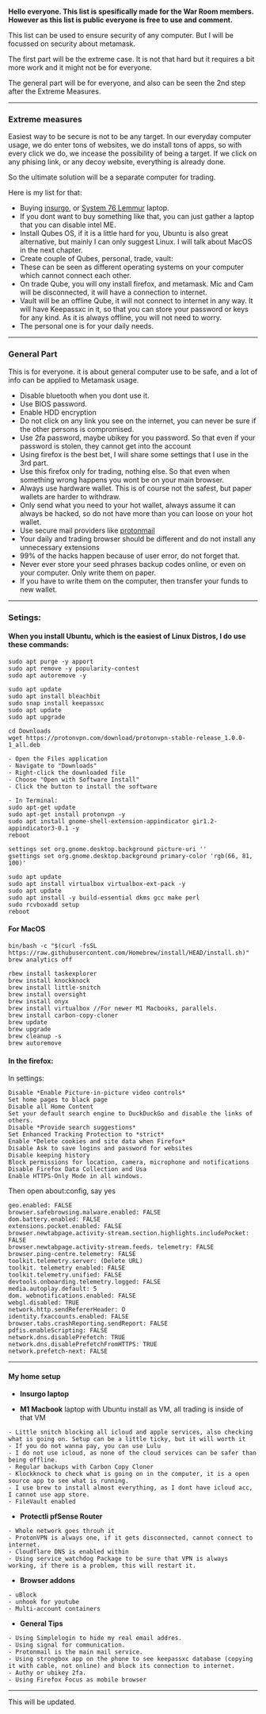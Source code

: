 
**Hello everyone. This list is spesifically made for the War Room members. However as this list is public everyone is free to use and comment.**

This list can be used to ensure security of any computer. But I will be focussed on security about metamask. 

The first part will be the extreme case. It is not that hard but it requires a bit more work and it might not be for everyone.

The general part will be for everyone, and also can be seen the 2nd step after the Extreme Measures.

---
### Extreme measures

Easiest way to be secure is not to be any target. In our everyday computer usage, we do enter tons of websites, we do install tons of apps, so with every click we do, we incease the possibility of being a target. If we click on any phising link, or any decoy website, everything is already done.

So the ultimate solution will be a separate computer for trading.

Here is my list for that:
- Buying [insurgo](https://insurgo.ca/), or [System 76 Lemmur](https://system76.com/laptops/lemur) laptop.
- If you dont want to buy something like that, you can just gather a laptop that you can disable intel ME. 
- Install Qubes OS, if it is a little hard for you, Ubuntu is also great alternative, but mainly I can only suggest Linux. I will talk about MacOS in the next chapter.
- Create couple of Qubes, personal, trade, vault:
- These can be seen as different operating systems on your computer which cannot connect each other.
- On trade Qube, you will ony install firefox, and metamask. Mic and Cam will be disconnected, it will have a connection to internet.
- Vault will be an offline Qube, it will not connect to internet in any way. It will have Keepassxc in it, so that you can store your password or keys for any kind. As it is always offline, you will not need to worry.
- The personal one is for your daily needs.

---
### General Part

This is for everyone. it is about general computer use to be safe, and a lot of info can be applied to Metamask usage.

- Disable bluetooth when you dont use it.
- Use BIOS password.
- Enable HDD encryption
- Do not click on any link you see on the internet, you can never be sure if the other persons is compromised.
- Use 2fa password, maybe ubikey for you password. So that even if your password is stolen, they cannot get into the account
- Using firefox is the best bet, I will share some settings that I use in the 3rd part.
- Use this firefox only for trading, nothing else. So that even when something wrong happens you wont be on your main browser.
- Always use hardware wallet. This is of course not the safest, but paper wallets are harder to withdraw.
- Only send what you need to your hot wallet, always assume it can always be hacked, so do not have more than you can loose on your hot wallet.
- Use secure mail providers like [protonmail](https://protonmail.com/)
- Your daily and trading browser should be different and do not install any unnecessary extensions
- 99% of the hacks happen because of user error, do not forget that.
- Never ever store your seed phrases backup codes online, or even on your computer. Only write them on paper.
- If you have to write them on the computer, then transfer your funds to new wallet.

---
### Setings:

#### When you install Ubuntu, which is the easiest of Linux Distros, I do use these commands:
```
sudo apt purge -y apport
sudo apt remove -y popularity-contest
sudo apt autoremove -y

sudo apt update
sudo apt install bleachbit
sudo snap install keepassxc
sudo apt update
sudo apt upgrade

cd Downloads
wget https://protonvpn.com/download/protonvpn-stable-release_1.0.0-1_all.deb

- Open the Files application
- Navigate to "Downloads"
- Right-click the downloaded file
- Choose "Open with Software Install"
- Click the button to install the software

- In Terminal:
sudo apt-get update
sudo apt-get install protonvpn -y
sudo apt install gnome-shell-extension-appindicator gir1.2-appindicator3-0.1 -y
reboot

settings set org.gnome.desktop.background picture-uri ''
gsettings set org.gnome.desktop.background primary-color 'rgb(66, 81, 100)'

sudo apt update
sudo apt install virtualbox virtualbox-ext-pack -y
sudo apt update
sudo apt install -y build-essential dkms gcc make perl
sudo rcvboxadd setup
reboot
```

#### For MacOS
```
bin/bash -c "$(curl -fsSL https://raw.githubusercontent.com/Homebrew/install/HEAD/install.sh)"
brew analytics off

rbew install taskexplorer
brew install knockknock
brew install little-snitch
brew install oversight
brew install onyx
brew install virtualbox //For newer M1 Macbooks, parallels.
brew install carbon-copy-cloner
brew update
brew upgrade
brew cleanup -s
brew autoremove 

```

#### In the firefox:
In settings:
```
Disable *Enable Picture-in-picture video controls*
Set home pages to black page
Disable all Home Content
Set your default search engine to DuckDuckGo and disable the links of others.
Disable *Provide search suggestions*
Set Enhanced Tracking Protection to *strict*
Enable *Delete cookies and site data when Firefox*
Disable Ask to save logins and password for websites
Disable keeping history
Block permissions for location, camera, microphone and notifications
Disable Firefox Data Collection and Usa
Enable HTTPS-Only Mode in all windows.
```
Then open about:config, say yes
```
geo.enabled: FALSE
browser.safebrowsing.malware.enabled: FALSE
dom.battery.enabled: FALSE
extensions.pocket.enabled: FALSE
browser.newtabpage.activity-stream.section.highlights.includePocket: FALSE
browser.newtabpage.activity-stream.feeds. telemetry: FALSE
browser.ping-centre.telemetry: FALSE
toolkit.telemetry.server: (Delete URL)
toolkit. telemetry enabled: FALSE
toolkit.telemetry.unified: FALSE
devtools.onboarding.telemetry.logged: FALSE
media.autoplay.default: 5
dom. webnotifications.enabled: FALSE
webgl.disabled: TRUE
network.http.sendRefererHeader: O
identity.fxaccounts.enabled: FALSE
browser.tabs.crashReporting.sendReport: FALSE
pdfis.enableScripting: FALSE
network.dns.disablePrefetch: TRUE
network.dns.disablePrefetchFromHTTPS: TRUE
network.prefetch-next: FALSE
```
---
#### My home setup

- **Insurgo laptop**

- **M1 Macbook** laptop with Ubuntu install as VM, all trading is inside of that VM
```
- Little snitch blocking all icloud and apple services, also checking what is going on. Setup can be a little ticky, but it will worth it
- If you do not wanna pay, you can use Lulu
- I do not use icloud, as none of the cloud services can be safer than being offline.
- Regular backups with Carbon Copy Cloner
- Klockknock to check what is going on in the computer, it is a open source app to see what is running.
- I use brew to install almost everything, as I dont have icloud acc, I cannot use app store.
- FileVault enabled
```

- **Protectli pfSense Router**
```
- Whole network goes throuh it
- ProtonVPN is always one, if it gets disconnected, cannot connect to internet.
- Cloudflare DNS is enabled within
- Using service_watchdog Package to be sure that VPN is always working, if there is a problem, this will restart it.
```

- **Browser addons**
```
- uBlock
- unhook for youtube
- Multi-account containers
```

- **General Tips**
```
- Using Simplelogin to hide my real email addres.
- Using signal for communication.
- Protonmail is the main mail service.
- Using strongbox app on the phone to see keepassxc database (copying it with cable, not online) and block its connection to internet.
- Authy or ubikey 2fa.
- Using Firefox Focus as mobile browser
```

---

This will be updated.
